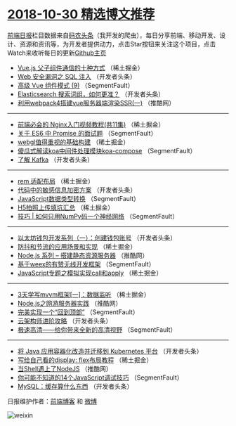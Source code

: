# [2018-10-30 精选博文推荐](https://toutiao.qdkfweb.cn/date/2018/10/30)

[前端日报](https://qdkfweb.cn/c/news)栏目数据来自[码农头条](https://toutiao.qdkfweb.cn/)（我开发的爬虫），每日分享前端、移动开发、设计、资源和资讯等，为开发者提供动力，点击Star按钮来关注这个项目，点击Watch来收听每日的更新[Github主页](https://github.com/kujian/frontendDaily)
* [Vue.js 父子组件通信的十种方式](https://toutiao.qdkfweb.cn/90516.html) （稀土掘金）
* [Web 安全漏洞之 SQL 注入](https://toutiao.qdkfweb.cn/90539.html) （开发者头条）
* [高级 Vue 组件模式 (9)](https://toutiao.qdkfweb.cn/90511.html) （SegmentFault）
* [Elasticsearch 搜索词组，如何更准？](https://toutiao.qdkfweb.cn/90543.html) （开发者头条）
* [利用webpack4搭建vue服务器端渲染SSR(一)](https://toutiao.qdkfweb.cn/90561.html) （推酷网）

***
* [前端必会的 Nginx入门视频教程(共11集)](https://toutiao.qdkfweb.cn/90525.html) （稀土掘金）
* [关于 ES6 中 Promise 的面试题](https://toutiao.qdkfweb.cn/90498.html) （SegmentFault）
* [webgl值得重视的基础构建](https://toutiao.qdkfweb.cn/90530.html) （稀土掘金）
* [傻瓜式解读koa中间件处理模块koa-compose](https://toutiao.qdkfweb.cn/90509.html) （SegmentFault）
* [了解 Kafka](https://toutiao.qdkfweb.cn/90541.html) （开发者头条）

***
* [rem 适配布局](https://toutiao.qdkfweb.cn/90520.html) （稀土掘金）
* [代码中的敏感信息加密方案](https://toutiao.qdkfweb.cn/90553.html) （开发者头条）
* [JavaScript数据类型转换](https://toutiao.qdkfweb.cn/90499.html) （SegmentFault）
* [H5拍照上传填坑汇总](https://toutiao.qdkfweb.cn/90531.html) （稀土掘金）
* [技巧 | 如何只用NumPy码一个神经网络](https://toutiao.qdkfweb.cn/90510.html) （SegmentFault）

***
* [以太坊钱包开发系列（一）：创建钱包账号](https://toutiao.qdkfweb.cn/90542.html) （开发者头条）
* [防抖和节流的应用场景和实现](https://toutiao.qdkfweb.cn/90521.html) （稀土掘金）
* [Node.js 系列 &#8211; 搭建静态资源服务器](https://toutiao.qdkfweb.cn/90558.html) （推酷网）
* [基于weex的有赞无线开发框架](https://toutiao.qdkfweb.cn/90500.html) （SegmentFault）
* [JavaScript专题之模拟实现call和apply](https://toutiao.qdkfweb.cn/90532.html) （稀土掘金）

***
* [3天学写mvvm框架[一]：数据监听](https://toutiao.qdkfweb.cn/90522.html) （稀土掘金）
* [Node.js之网游服务器实践](https://toutiao.qdkfweb.cn/90559.html) （推酷网）
* [完美实现一个“回到顶部”](https://toutiao.qdkfweb.cn/90501.html) （SegmentFault）
* [云架构师进阶攻略](https://toutiao.qdkfweb.cn/90533.html) （开发者头条）
* [极速高清——给你带来全新的高清视野](https://toutiao.qdkfweb.cn/90512.html) （SegmentFault）

***
* [将 Java 应用容器化改造并迁移到 Kubernetes 平台](https://toutiao.qdkfweb.cn/90544.html) （开发者头条）
* [写给自己看的display: flex布局教程](https://toutiao.qdkfweb.cn/90523.html) （稀土掘金）
* [当Shell遇上了NodeJS](https://toutiao.qdkfweb.cn/90560.html) （推酷网）
* [你可能不知道的14个JavaScript调试技巧](https://toutiao.qdkfweb.cn/90502.html) （SegmentFault）
* [MySQL：缓存算什么东西](https://toutiao.qdkfweb.cn/90534.html) （开发者头条）

日报维护作者：[前端博客](https://qdkfweb.cn/) 和 [微博](https://qdkfweb.cn/go/weibo)

![weixin](https://user-images.githubusercontent.com/3055447/38468989-651132ac-3b80-11e8-8e6b-15122322a9d7.png)